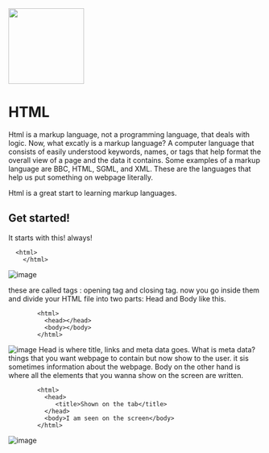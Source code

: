 <img src="https://cdn.jsdelivr.net/gh/devicons/devicon/icons/html5/html5-original.svg"  height="150px" width="150px"/>
<!-- <img src="http://pixelartmaker-data-78746291193.nyc3.digitaloceanspaces.com/image/506be14633f06ad.png" height ="80px"> -->

# HTML
Html is a markup language, not a programming language, that deals with logic. Now, what excatly is a markup language?
A computer language that consists of easily understood keywords, names, or tags that help format the overall view of a page and the data it contains. Some examples of a markup language are BBC, HTML, SGML, and XML.
These are the languages that help us put something on webpage literally.


Html is a great start to learning markup languages.




## Get started!
It starts with this! always!

      <html>
        </html>

![image](https://user-images.githubusercontent.com/120945994/236553170-0a07fdc7-9110-4438-ba5c-75091573dfd7.png)

these are called tags : opening tag and closing tag. now you go inside them and divide your HTML file into two parts: Head and Body like this.

            <html>
              <head></head>
              <body></body>
            </html>
            
 ![image](https://user-images.githubusercontent.com/120945994/236553170-0a07fdc7-9110-4438-ba5c-75091573dfd7.png)
Head is where title, links and meta data goes. What is meta data? things that you want webpage to contain but now show to the user. it sis sometimes information about the webpage. Body on the other hand is where all the elements that you wanna show on the screen are written.
  

            <html>
              <head>
                 <title>Shown on the tab</title>
              </head>
              <body>I am seen on the screen</body>
            </html>
![image](https://user-images.githubusercontent.com/120945994/236553631-4d1e8d50-0c30-4b5f-9461-4759ac2ea162.png)
